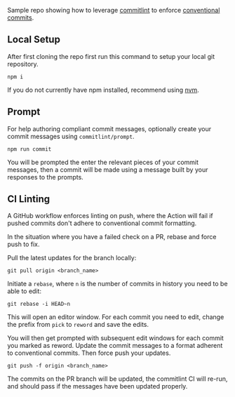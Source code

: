 Sample repo showing how to leverage [commitlint](https://commitlint.js.org/) to enforce [conventional commits](https://www.conventionalcommits.org/).

## Local Setup

After first cloning the repo first run this command to setup your local git repository.

```shell
npm i
```

If you do not currently have npm installed, recommend using [nvm](https://github.com/nvm-sh/nvm?tab=readme-ov-file#installing-and-updating).

## Prompt

For help authoring compliant commit messages, optionally create your commit messages using `commitlint/prompt`.

```shell
npm run commit
```

You will be prompted the enter the relevant pieces of your commit messages, then a commit will be made using a message built by your responses to the prompts.

## CI Linting

A GitHub workflow enforces linting on push, where the Action will fail if pushed commits don't adhere to conventional commit formatting.

In the situation where you have a failed check on a PR, rebase and force push to fix.

Pull the latest updates for the branch locally:

```shell
git pull origin <branch_name>
```

Initiate a `rebase`, where `n` is the number of commits in history you need to be able to edit:

```shell
git rebase -i HEAD~n
```

This will open an editor window.  For each commit you need to edit, change the prefix from `pick` to `reword` and save the edits.

You will then get prompted with subsequent edit windows for each commit you marked as reword.  Update the commit messages to a format adherent to conventional commits.  Then force push your updates.

```shell
git push -f origin <branch_name>
```

The commits on the PR branch will be updated, the commitlint CI will re-run, and should pass if the messages have been updated properly.
